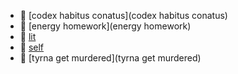 * 📂 [codex habitus conatus](codex habitus conatus)
* 📂 [energy homework](energy homework)
* 📂 [lit](lit)
* 📂 [self](self)
* 📂 [tyrna get murdered](tyrna get murdered)
